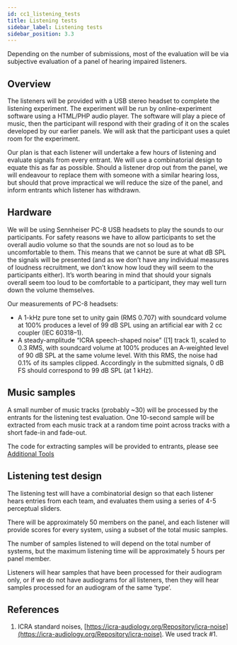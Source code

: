 ```yaml
---
id: cc1_listening_tests
title: Listening tests
sidebar_label: Listening tests
sidebar_position: 3.3
---
```


Depending on the number of submissions, most of the evaluation will be via subjective evaluation of a panel of hearing impaired listeners.

## Overview

The listeners will be provided with a USB stereo headset to complete the listening experiment. The experiment will be run by online-experiment software using a HTML/PHP audio player. The software will play a piece of music, then the participant will respond with their grading of it on the scales developed by our earlier panels. We will ask that the participant uses a quiet room for the experiment.
 
Our plan is that each listener will undertake a few hours of listening and evaluate signals from every entrant. We will use a combinatorial design to equate this as far as possible. Should a listener drop out from the panel, we will endeavour to replace them with someone with a similar hearing loss, but should that prove impractical we will reduce the size of the panel, and inform entrants which listener has withdrawn.


## Hardware

We will be using Sennheiser PC-8 USB headsets to play the sounds to our participants. For safety reasons we have to allow participants to set the overall audio volume so that the sounds are not so loud as to be uncomfortable to them. This means that we cannot be sure at what dB SPL the signals will be presented (and as we don’t have any individual measures of loudness recruitment, we don’t know how loud they will seem to the participants either). It’s worth bearing in mind that should your signals overall seem too loud to be comfortable to a participant, they may well turn down the volume themselves.
 
Our measurements of PC-8 headsets: 
* A 1-kHz pure tone set to unity gain (RMS 0.707) with soundcard volume at 100% produces a level of 99 dB SPL using an artificial ear with 2 cc coupler (IEC 60318–1).
* A steady-amplitude “ICRA speech-shaped noise” ([1] track 1), scaled to 0.3 RMS, with soundcard volume at 100% produces an A-weighted level of 90 dB SPL at the same volume level. With this RMS, the noise had 0.1% of its samples clipped.
Accordingly in the submitted signals, 0 dB FS should correspond to 99 dB SPL (at 1 kHz).


## Music samples

A small number of music tracks (probably ~30) will be processed by the entrants for the listening test evaluation.
One 10-second sample will be extracted from each music track at a random time point across tracks with a short fade-in and fade-out.

The code for extracting samples will be provided to entrants, please see [Additional Tools](/docs/cadenza1/Software/cc1_additional_tools)


## Listening test design

The listening test will have a combinatorial design so that each listener hears entries from each team, and evaluates them using a series of 4-5 perceptual sliders. 

There will be approximately 50 members on the panel, and each listener will provide scores for every system, using a subset of the total music samples.

The number of samples listened to will depend on the total number of systems, but the maximum listening time will be approximately 5 hours per panel member.

Listeners will hear samples that have been processed for their audiogram only, or if we do not have audiograms for all listeners, then they will hear samples processed for an audiogram of the same ‘type’.

## References

<a name="refs"></a>

1. ICRA standard noises, [https://icra-audiology.org/Repository/icra-noise](https://icra-audiology.org/Repository/icra-noise). We used track #1.
